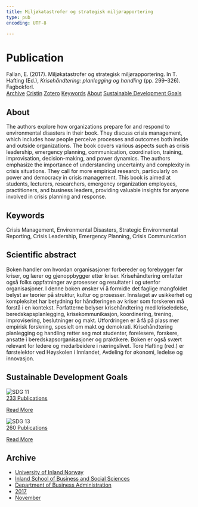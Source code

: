 ```yaml
---
title: Miljøkatastrofer og strategisk miljørapportering
type: pub
encoding: UTF-8

---
```

<h1>Publication</h1>
<article id="csl-bib-container-SIIDKDGD" class="csl-bib-container">
  <div class="csl-bib-body"> <div class="csl-entry">Fallan, E. (2017). Miljøkatastrofer og strategisk miljørapportering. In T. Hafting (Ed.), <i>Krisehåndtering: planlegging og handling</i> (pp. 299–326). Fagbokforl.</div> </div>
  <div class="csl-bib-buttons">
    <a href="#taxonomy-article-SIIDKDGD" alt="archive" class="csl-bib-button">Archive</a>
    <a href="https://app.cristin.no/results/show.jsf?id=1514000" alt="Cristin" class="csl-bib-button">Cristin</a>
    <a href="http://zotero.org/groups/5881554/items/SIIDKDGD" alt="Zotero" class="csl-bib-button">Zotero</a>
    <a href="#keywords-article-SIIDKDGD" alt="keywords" class="csl-bib-button">Keywords</a>
    <a href="#about-article-SIIDKDGD" alt="about_pub" class="csl-bib-button">About</a>
    <a href="#sdg-article-SIIDKDGD" alt="sdg" class="csl-bib-button">Sustainable Development Goals</a>
  </div>
  <div id="csl-bib-meta-container-SIIDKDGD"></div>
</article>
<div id="csl-bib-meta-SIIDKDGD" class="csl-bib-meta">
  <article id="about-article-SIIDKDGD" class="about_pub-article">
    <h1>About</h1>
    The authors explore how organizations prepare for and respond to environmental disasters in their book. They discuss crisis management, which includes how people perceive processes and outcomes both inside and outside organizations. The book covers various aspects such as crisis leadership, emergency planning, communication, coordination, training, improvisation, decision-making, and power dynamics. The authors emphasize the importance of understanding uncertainty and complexity in crisis situations. They call for more empirical research, particularly on power and democracy in crisis management. This book is aimed at students, lecturers, researchers, emergency organization employees, practitioners, and business leaders, providing valuable insights for anyone involved in crisis planning and response.
  </article>
  <article id="keywords-article-SIIDKDGD" class="keywords-article">
    <h1>Keywords</h1>
    Crisis Management, Environmental Disasters, Strategic Environmental Reporting, Crisis Leadership, Emergency Planning, Crisis Communication
  </article>
  <article id="abstract-article-SIIDKDGD" class="abstract-article">
    <h1>Scientific abstract</h1>
    Boken handler om hvordan organisasjoner forbereder og forebygger før kriser, og lærer og gjenoppbygger etter kriser. Krisehåndtering omfatter også folks oppfatninger av prosesser og resultater i og utenfor organisasjoner. I denne boken ønsker vi å formidle det faglige mangfoldet belyst av teorier på struktur, kultur og prosesser. Innslaget av usikkerhet og kompleksitet har betydning for håndteringen av kriser som forskeren må forstå i en kontekst. Forfatterne belyser krisehåndtering med kriseledelse, beredskapsplanlegging, krisekommunikasjon, koordinering, trening, improvisering, beslutninger og makt. Utfordringen er å få på plass mer empirisk forskning, spesielt om makt og demokrati. Krisehåndtering planlegging og handling retter seg mot studenter, forelesere, forskere, ansatte i beredskapsorganisasjoner og praktikere. Boken er også svært relevant for ledere og medarbeidere i næringslivet. Tore Hafting (red.) er førstelektor ved Høyskolen i Innlandet, Avdeling for økonomi, ledelse og innovasjon.
  </article>
  <article id="sdg-article-SIIDKDGD" class="sdg-article">
    <h1>Sustainable Development Goals</h1>
    <div class="sdg-container"><div id="sdg11" class="sdg">
        <img src="{{< params subfolder >}}images/sdg/sdg11_en.png" class="image" alt="SDG 11">
        <div class="sdg-overlay">
          <a href="{{< params subfolder >}}en/archive/?sdg=11#archive" class="sdg-publication-count"><span>233</span> Publications</a>
          <p><a href="https://sdgs.un.org/goals/goal11" class="sdg-read-more">Read More</a></p>
        </div>
      </div> <div id="sdg13" class="sdg">
        <img src="{{< params subfolder >}}images/sdg/sdg13_en.png" class="image" alt="SDG 13">
        <div class="sdg-overlay">
          <a href="{{< params subfolder >}}en/archive/?sdg=13#archive" class="sdg-publication-count"><span>260</span> Publications</a>
          <p><a href="https://sdgs.un.org/goals/goal13" class="sdg-read-more">Read More</a></p>
        </div>
      </div></div>
  </article>
  <article id="taxonomy-article-SIIDKDGD" class="taxonomy-article">
    <h1>Archive</h1>
    <ul>
      <li><a href="{{< params subfolder >}}en/archive/?key=3DCRN523">University of Inland Norway</a></li>
      <li><a href="{{< params subfolder >}}en/archive/?key=DU8Q9LN9">Inland School of Business and Social Sciences</a></li>
      <li><a href="{{< params subfolder >}}en/archive/?key=3IQA89I8">Department of Business Administration</a></li>
      <li><a href="{{< params subfolder >}}en/archive/?key=XK3XPH22">2017</a></li>
      <li><a href="{{< params subfolder >}}en/archive/?key=65AQW324">November</a></li>
    </ul>
  </article>
</div>
